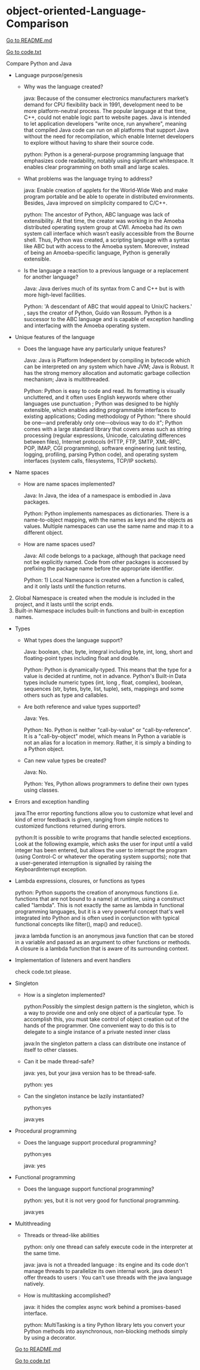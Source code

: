 

# object-oriented-Language-Comparison

   [Go to README.md](README.md)
   
   [Go to code.txt](code.txt)
    
Compare Python and Java


* Language purpose/genesis
  * Why was the language created? 
  
    java: Because of the consumer electronics manufacturers market’s demand for CPU flexibility back in 1991, development need to be more platform-neutral process. The popular language at that time, C++, could not enable logic part to website pages. Java is intended to let application developers "write once, run anywhere", meaning that compiled Java code can run on all platforms that support Java without the need for recompilation, which enable Internet developers to explore without having to share their source code. 

    python: Python is a general-purpose programming language that emphasizes code readability, notably using significant whitespace. It enables clear programming on both small and large scales. 
    
  * What problems was the language trying to address? 
     
    java: Enable creation of applets for the World-Wide Web and make program portable and be able to operate in distributed environments. Besides, Java improved on simplicity compared to C/C++.
    
    python: The ancestor of Python, ABC language was lack of extensibility. At that time, the creator was working in the Amoeba distributed operating system group at CWI. Amoeba had its own system call interface which wasn’t easily accessible from the Bourne shell. Thus, Python was created, a scripting language with a syntax like ABC but with access to the Amoeba system. Moreover, instead of being an Amoeba-specific language, Python is generally extensible.
    
  * Is the language a reaction to a previous language or a replacement for another language?
   
    Java: Java derives much of its syntax from C and C++ but is with more high-level facilities.
    
    Python: 'A descendant of ABC that would appeal to Unix/C hackers.' , says the creator of Python, Guido van Rossum. Python is a successor to the ABC language and is capable of exception handling and interfacing with the Amoeba operating system. 
    
* Unique features of the language
  * Does the language have any particularly unique features? 
  
    Java: Java is Platform Independent by compiling in bytecode which can be interpreted on any system which have JVM; Java is Robust. It has the strong memory allocation and automatic garbage collection mechanism; Java is multithreaded.
    
    Python: Python is easy to code and read. Its formatting is visually uncluttered, and it often uses English keywords where other languages use punctuation ; Python was designed to be highly extensible, which enables adding programmable interfaces to existing applications; Coding methodology of Python: "there should be one—and preferably only one—obvious way to do it"; Python comes with a large standard library that covers areas such as string processing (regular expressions, Unicode, calculating differences between files), Internet protocols (HTTP, FTP, SMTP, XML-RPC, POP, IMAP, CGI programming), software engineering (unit testing, logging, profiling, parsing Python code), and operating system interfaces (system calls, filesystems, TCP/IP sockets).

* Name spaces
  * How are name spaces implemented?
      
    Java: In Java, the idea of a namespace is embodied in Java packages. 
    
    Python: Python implements namespaces as dictionaries. There is a name-to-object mapping, with the names as keys and the objects as values. Multiple namespaces can use the same name and map it to a different object.
    
  * How are name spaces used?
  
    Java: All code belongs to a package, although that package need not be explicitly named. Code from other packages is accessed by prefixing the package name before the appropriate identifier.
    
    Python: 1)	Local Namespace is created when a function is called, and it only lasts until the function returns.
2)	Global Namespace is created when the module is included in the project, and it lasts until the script ends.
3)	Built-in Namespace includes built-in functions and built-in exception names.

* Types
  * What types does the language support?
  
    Java: boolean, char, byte, integral including byte, int, long, short and floating-point types including float and double.
    
    Python: Python is dynamically-typed. This means that the type for a value is decided at runtime, not in advance. Python's Built-in Data types include numeric types (int, long , float, complex), boolean, sequences (str, bytes, byte, list, tuple), sets, mappings and some others such as type and callables.
    
  * Are both reference and value types supported?
  
    Java: Yes.
    
    Python: No. Python is neither "call-by-value" or "call-by-reference". It is a "call-by-object" model, which means In Python a variable is not an alias for a location in memory. Rather, it is simply a binding to a Python object.
    
  * Can new value types be created?
  
    Java: No.
    
    Python: Yes, Python allows programmers to define their own types using classes.
  
    
* Errors and exception handling
    
    java:The error reporting functions allow you to customize what level and kind of error feedback is given, ranging from simple notices to customized functions returned during errors.
    
    python:It is possible to write programs that handle selected exceptions. Look at the following example, which asks the user for input until a valid integer has been entered, but allows the user to interrupt the program (using Control-C or whatever the operating system supports); note that a user-generated interruption is signalled by raising the KeyboardInterrupt exception.


* Lambda expressions, closures, or functions as types

  python: Python supports the creation of anonymous functions (i.e. functions that are not bound to a name) at runtime, using a construct called "lambda". This is not exactly the same as lambda in functional programming languages, but it is a very powerful concept that's well integrated into Python and is often used in conjunction with typical functional concepts like filter(), map() and reduce().

  java:a lambda function is an anonymous java function that can be stored in a variable and passed as an argument to other functions or methods. A closure is a lambda function that is aware of its surrounding context.

* Implementation of listeners and event handlers

  check code.txt please.

* Singleton
  * How is a singleton implemented?
  
    python:Possibly the simplest design pattern is the singleton, which is a way to provide one and only one object of a particular type. To accomplish this, you must take control of object creation out of the hands of the programmer. One convenient way to do this is to delegate to a single instance of a private nested inner class
    
    java:In the singleton pattern a class can distribute one instance of itself to other classes.
  
  * Can it be made thread-safe?
  
    java: yes, but your java version has to be thread-safe.
    
    python: yes
  
  * Can the singleton instance be lazily instantiated?
  
    python:yes
    
    java:yes
  
* Procedural programming
  * Does the language support procedural programming?
    
    python:yes
    
    java: yes
    
* Functional programming
  * Does the language support functional programming?
  
    python: yes, but it is not very good for functional programming.
    
    java:yes
    
* Multithreading
  * Threads or thread-like abilities
  
    python: only one thread can safely execute code in the interpreter at the same time.
    
    java: java is not a threaded language : its engine and its code don't manage threads to parallelize its own internal work. java doesn't offer threads to users : You can't use threads with the java language natively. 
  
  * How is multitasking accomplished?
    
    java: it hides the complex async work behind a promises-based interface.
    
    python: MultiTasking is a tiny Python library lets you convert your Python methods into asynchronous, non-blocking methods simply by using a decorator.
    
   [Go to README.md](README.md)
   
   [Go to code.txt](code.txt)
